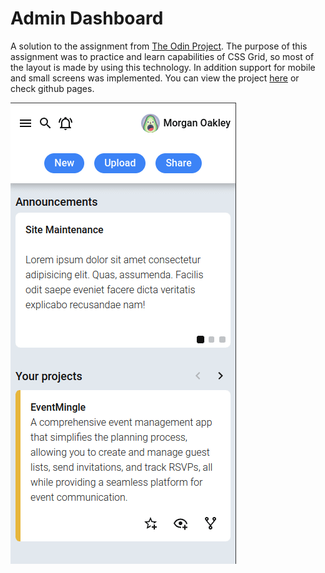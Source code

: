 # Admin Dashboard
A solution to the assignment from [The Odin Project](https://www.theodinproject.com/home). The purpose of this assignment was to practice and learn capabilities of CSS Grid, so most of the layout is made by using this technology. In addition support for mobile and small screens was implemented. You can view the project [here](https://st33ze.github.io/admin-dashboard/) or check github pages.

![screenshot of the dashboard on mobile device](assets/screenshot.png)